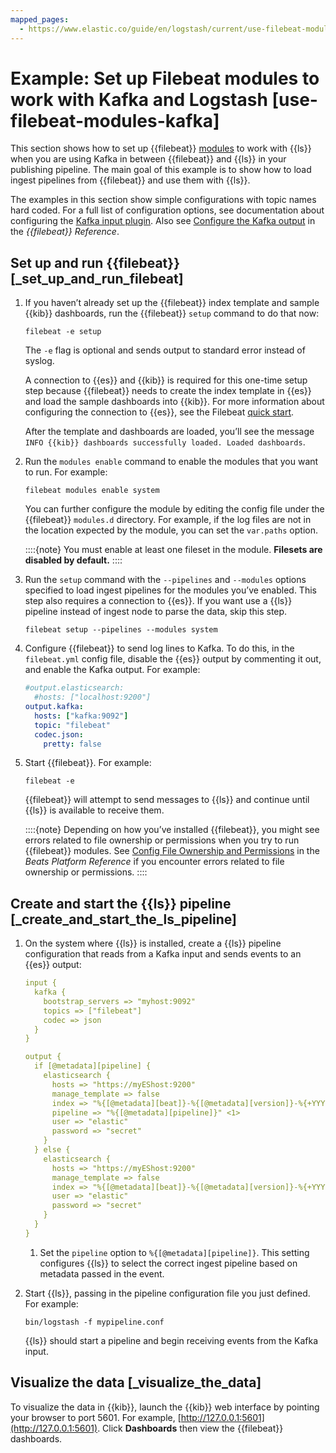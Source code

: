 ```yaml
---
mapped_pages:
  - https://www.elastic.co/guide/en/logstash/current/use-filebeat-modules-kafka.html
---
```


# Example: Set up Filebeat modules to work with Kafka and Logstash [use-filebeat-modules-kafka]

This section shows how to set up {{filebeat}} [modules](beats://docs/reference/filebeat/filebeat-modules-overview.md) to work with {{ls}} when you are using Kafka in between {{filebeat}} and {{ls}} in your publishing pipeline. The main goal of this example is to show how to load ingest pipelines from {{filebeat}} and use them with {{ls}}.

The examples in this section show simple configurations with topic names hard coded. For a full list of configuration options, see documentation about configuring the [Kafka input plugin](/reference/plugins-inputs-kafka.md). Also see [Configure the Kafka output](beats://docs/reference/filebeat/kafka-output.md) in the *{{filebeat}} Reference*.

## Set up and run {{filebeat}} [_set_up_and_run_filebeat]

1. If you haven’t already set up the {{filebeat}} index template and sample {{kib}} dashboards, run the {{filebeat}} `setup` command to do that now:

    ```shell
    filebeat -e setup
    ```

    The `-e` flag is optional and sends output to standard error instead of syslog.

    A connection to {{es}} and {{kib}} is required for this one-time setup step because {{filebeat}} needs to create the index template in {{es}} and load the sample dashboards into {{kib}}. For more information about configuring the connection to {{es}}, see the Filebeat [quick start](beats://docs/reference/filebeat/filebeat-installation-configuration.md).

    After the template and dashboards are loaded, you’ll see the message `INFO {{kib}} dashboards successfully loaded. Loaded dashboards`.

2. Run the `modules enable` command to enable the modules that you want to run. For example:

    ```shell
    filebeat modules enable system
    ```

    You can further configure the module by editing the config file under the {{filebeat}} `modules.d` directory. For example, if the log files are not in the location expected by the module, you can set the `var.paths` option.

    ::::{note}
    You must enable at least one fileset in the module. **Filesets are disabled by default.**
    ::::

3. Run the `setup` command with the `--pipelines` and `--modules` options specified to load ingest pipelines for the modules you’ve enabled. This step also requires a connection to {{es}}. If you want use a {{ls}} pipeline instead of ingest node to parse the data, skip this step.

    ```shell
    filebeat setup --pipelines --modules system
    ```

4. Configure {{filebeat}} to send log lines to Kafka. To do this, in the `filebeat.yml` config file, disable the {{es}} output by commenting it out, and enable the Kafka output. For example:

    ```yaml
    #output.elasticsearch:
      #hosts: ["localhost:9200"]
    output.kafka:
      hosts: ["kafka:9092"]
      topic: "filebeat"
      codec.json:
        pretty: false
    ```

5. Start {{filebeat}}. For example:

    ```shell
    filebeat -e
    ```

    {{filebeat}} will attempt to send messages to {{ls}} and continue until {{ls}} is available to receive them.

    ::::{note}
    Depending on how you’ve installed {{filebeat}}, you might see errors related to file ownership or permissions when you try to run {{filebeat}} modules. See [Config File Ownership and Permissions](beats://docs/reference/libbeat/config-file-permissions.md) in the *Beats Platform Reference* if you encounter errors related to file ownership or permissions.
    ::::



## Create and start the {{ls}} pipeline [_create_and_start_the_ls_pipeline]

1. On the system where {{ls}} is installed, create a {{ls}} pipeline configuration that reads from a Kafka input and sends events to an {{es}} output:

    ```yaml
    input {
      kafka {
        bootstrap_servers => "myhost:9092"
        topics => ["filebeat"]
        codec => json
      }
    }

    output {
      if [@metadata][pipeline] {
        elasticsearch {
          hosts => "https://myEShost:9200"
          manage_template => false
          index => "%{[@metadata][beat]}-%{[@metadata][version]}-%{+YYYY.MM.dd}"
          pipeline => "%{[@metadata][pipeline]}" <1>
          user => "elastic"
          password => "secret"
        }
      } else {
        elasticsearch {
          hosts => "https://myEShost:9200"
          manage_template => false
          index => "%{[@metadata][beat]}-%{[@metadata][version]}-%{+YYYY.MM.dd}"
          user => "elastic"
          password => "secret"
        }
      }
    }
    ```

    1. Set the `pipeline` option to `%{[@metadata][pipeline]}`. This setting configures {{ls}} to select the correct ingest pipeline based on metadata passed in the event.

2. Start {{ls}}, passing in the pipeline configuration file you just defined. For example:

    ```shell
    bin/logstash -f mypipeline.conf
    ```

    {{ls}} should start a pipeline and begin receiving events from the Kafka input.



## Visualize the data [_visualize_the_data]

To visualize the data in {{kib}}, launch the {{kib}} web interface by pointing your browser to port 5601. For example, [http://127.0.0.1:5601](http://127.0.0.1:5601). Click **Dashboards** then view the {{filebeat}} dashboards.
